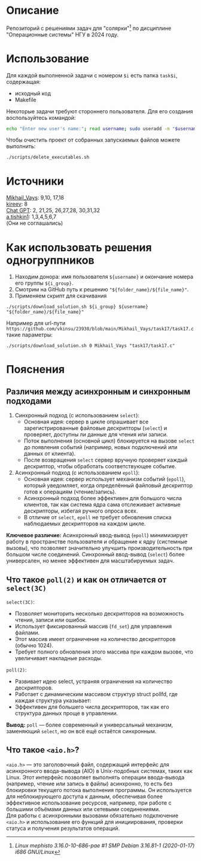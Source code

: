 # Описание
Репозиторий с решениями задач для "солярки"[^1] по дисциплине "Операционные системы" НГУ в 2024 году.

[^1]:*Linux mephisto 3.16.0-10-686-pae #1 SMP Debian 3.16.81-1 (2020-01-17) i686 GNU/Linux*

# Использование
Для каждой выполненной задачи с номером `$i` есть папка `task$i`, содержащая:
 + исходный код
 + Makefile

Некоторые задачи требуют стороннего пользователя. Для его создания воспользуйтесь командой:
```bash
echo "Enter new user's name:"; read username; sudo useradd -m "$username"
```
Чтобы очистить проект от собранных запускаемых файлов можете выполнить:
```
./scripts/delete_executables.sh
```

# Источники
[Mikhail_Vays](https://github.com/vkinsu/23930/tree/main/Mikhail_Vays): 9,10, 17,18   
[kireev](https://github.com/vkinsu/23930/tree/main/kireev): 8   
[Chat GPT](https://chatgpt.com): 2,  21,25,  26,27,28,  30,31,32   
[a.tishkin1](https://github.com/vkinsu/23933/tree/main/a.tishkin1): 1,3,4,5,6,7    
(Они не соглашались)

# Как использовать решения одногруппников
1. Находим донора: имя пользователя `${username}` и окончание номера его группы `${i_group}`.
2. Смотрим на GitHub путь к решению `"${folder_name}/${file_name}"`.
3. Применяем скрипт для скачивания
```
./scripts/download_solution.sh ${i_group} ${username} "${folder_name}/${file_name}"
```
Например для url-пути `https://github.com/vkinsu/23930/blob/main/Mikhail_Vays/task17/task17.c` такие параметры:
```
./scripts/download_solution.sh 0 Mikhail_Vays "task17/task17.c"
```

# Пояснения
## Различия между асинхронным и синхронным подходами
1. Синхронный подход (с использованием `select`):
   * Основная идея: сервер в цикле опрашивает все зарегистрированные файловые дескрипторы (`select`) и проверяет, доступны ли данные для чтения или записи.
   * Поток выполнения (основной цикл) блокируется на вызове `select` до появления событий (например, новых подключений или данных от клиента).
   * После возвращения `select` сервер вручную проверяет каждый дескриптор, чтобы обработать соответствующее событие.  
2. Асинхронный подход (с использованием `epoll`):
   * Основная идея: сервер использует механизм событий (`epoll`), который уведомляет, когда определённый файловый дескриптор готов к операциям (чтение/запись).
   * Асинхронный подход более эффективен для большого числа клиентов, так как система ядра сама отслеживает активные дескрипторы, избегая ручного опроса всех.
   * В отличие от `select`, `epoll` не требует обновления списка наблюдаемых дескрипторов на каждом цикле.

**Ключевое различие:**
Асинхронный ввод-вывод (`epoll`) минимизирует работу в пространстве пользователя и обращение к ядру (системные вызовы), что позволяет значительно улучшить производительность при большом числе соединений. Синхронный ввод-вывод (`select`) более универсален, но менее эффективен для масштабируемых задач.

## Что такое `poll(2)` и как он отличается от `select(3C)`
`select(3C)`:  
   * Позволяет мониторить несколько дескрипторов на возможность чтения, записи или ошибок.
   * Использует фиксированный массив (`fd_set`) для управления файлами.
   * Этот массив имеет ограничение на количество дескрипторов (обычно 1024).
   * Требует полного обновления этого массива при каждом вызове, что увеличивает накладные расходы.  

`poll(2)`:  
   * Развивает идею select, устраняя ограничения на количество дескрипторов.
   * Работает с динамическим массивом структур struct pollfd, где каждая структура указывает:
   * Эффективен для большего числа дескрипторов, так как его структура данных проще в управлении.

**Вывод:**
`poll` — более современный и универсальный механизм, заменяющий `select`, но он всё ещё остаётся синхронным.

## Что такое `<aio.h>`?
`<aio.h>` — это заголовочный файл, содержащий интерфейс для асинхронного ввода-вывода (AIO) в Unix-подобных системах, таких как Linux. Этот интерфейс позволяет выполнять операции ввода-вывода (например, чтение или запись в файлы) асинхронно, то есть без блокировки текущего потока выполнения программы. Он используется для неблокирующего доступа к данным, обеспечивая более эффективное использование ресурсов, например, при работе с большими объёмами данных или сетевыми соединениями.  
Для работы с асинхронными вызовами обязательно подключение `<aio.h>` и использование его функций для инициирования, проверки статуса и получения результатов операций.
